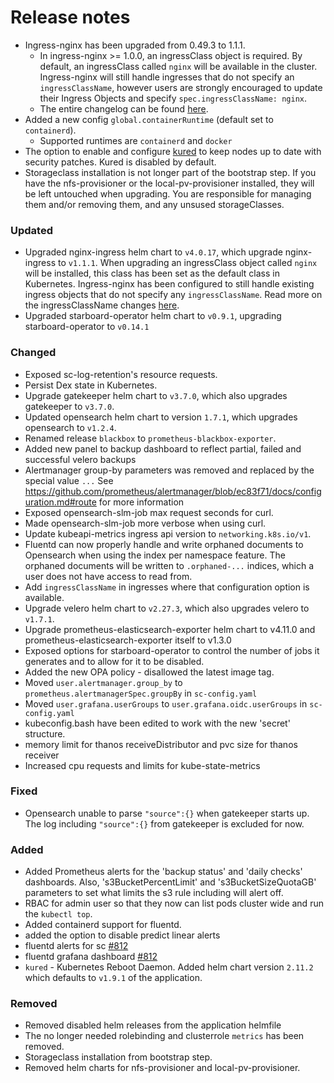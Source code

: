 # Release notes
- Ingress-nginx has been upgraded from 0.49.3 to 1.1.1.
    - In ingress-nginx >= 1.0.0, an ingressClass object is required.
        By default, an ingressClass called `nginx` will be available in the cluster.
        Ingress-nginx will still handle ingresses that do not specify an `ingressClassName`, however users are strongly encouraged to update their Ingress Objects and specify `spec.ingressClassName: nginx`.
    - The entire changelog can be found [here](https://github.com/kubernetes/ingress-nginx/blob/main/Changelog.md).
- Added a new config `global.containerRuntime` (default set to `containerd`).
  - Supported runtimes are `containerd` and `docker`
- The option to enable and configure [kured](https://github.com/weaveworks/kured) to keep nodes up to date with security patches.
  Kured is disabled by default.
- Storageclass installation is not longer part of the bootstrap step.
  If you have the nfs-provisioner or the local-pv-provisioner installed, they will be left untouched when upgrading.
  You are responsible for managing them and/or removing them, and any unsused storageClasses.


### Updated
 - Upgraded nginx-ingress helm chart to `v4.0.17`, which upgrade nginx-ingress to `v1.1.1`.
    When upgrading an ingressClass object called `nginx` will be installed, this class has been set as the default class in Kubernetes.
    Ingress-nginx has been configured to still handle existing ingress objects that do not specify any `ingressClassName`.
    Read more on the ingressClassName changes [here](https://kubernetes.github.io/ingress-nginx/#what-is-ingressclassname-field).
 - Upgraded starboard-operator helm chart to `v0.9.1`, upgrading starboard-operator to `v0.14.1`

### Changed

 - Exposed sc-log-retention's resource requests.
 - Persist Dex state in Kubernetes.
 - Upgrade gatekeeper helm chart to `v3.7.0`, which also upgrades gatekeeper to `v3.7.0`.
 - Updated opensearch helm chart to version `1.7.1`, which upgrades opensearch  to `v1.2.4`.
 - Renamed release `blackbox` to `prometheus-blackbox-exporter`.
 - Added new panel to backup dashboard to reflect partial, failed and successful velero backups
 - Alertmanager group-by parameters was removed and replaced by the special value `...`
     See https://github.com/prometheus/alertmanager/blob/ec83f71/docs/configuration.md#route for more information
 - Exposed opensearch-slm-job max request seconds for curl.
 - Made opensearch-slm-job more verbose when using curl.
 - Update kubeapi-metrics ingress api version to `networking.k8s.io/v1`.
 - Fluentd can now properly handle and write orphaned documents to Opensearch when using the index per namespace feature.
  The orphaned documents will be written to `.orphaned-...` indices, which a user does not have access to read from.
 - Add `ingressClassName` in ingresses where that configuration option is available.
 - Upgrade velero helm chart to `v2.27.3`, which also upgrades velero to `v1.7.1`.
 - Upgrade prometheus-elasticsearch-exporter helm chart to v4.11.0 and prometheus-elasticsearch-exporter itself to v1.3.0
 - Exposed options for starboard-operator to control the number of jobs it generates and to allow for it to be disabled.
 - Added the new OPA policy - disallowed the latest image tag.
 - Moved `user.alertmanager.group_by` to `prometheus.alertmanagerSpec.groupBy` in `sc-config.yaml`
 - Moved `user.grafana.userGroups` to `user.grafana.oidc.userGroups` in `sc-config.yaml`
 - kubeconfig.bash have been edited to work with the new 'secret' structure.
 - memory limit for thanos receiveDistributor and pvc size for thanos receiver
 - Increased cpu requests and limits for kube-state-metrics

### Fixed

- Opensearch unable to parse `"source":{}` when gatekeeper starts up. The log including `"source":{}` from gatekeeper is excluded for now.

### Added
- Added Prometheus alerts for the 'backup status' and 'daily checks' dashboards. Also, 's3BucketPercentLimit' and 's3BucketSizeQuotaGB' parameters to set what limits the s3 rule including will alert off.
- RBAC for admin user so that they now can list pods cluster wide and run the `kubectl top`.
- Added containerd support for fluentd.
- added the option to disable predict linear alerts
- fluentd alerts for sc [#812](https://github.com/elastisys/compliantkubernetes-apps/pull/812)
- fluentd grafana dashboard [#812](https://github.com/elastisys/compliantkubernetes-apps/pull/812)
- `kured` - Kubernetes Reboot Daemon. Added helm chart version `2.11.2` which defaults to `v1.9.1` of the application.

### Removed
- Removed disabled helm releases from the application helmfile
- The no longer needed rolebinding and clusterrole `metrics` has been removed.
- Storageclass installation from bootstrap step.
- Removed helm charts for nfs-provisioner and local-pv-provisioner.
